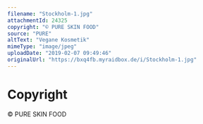 ```yaml
---
filename: "Stockholm-1.jpg"
attachmentId: 24325
copyright: "© PURE SKIN FOOD"
source: "PURE"
altText: "Vegane Kosmetik"
mimeType: "image/jpeg"
uploadDate: "2019-02-07 09:49:46"
originalUrl: "https://bxq4fb.myraidbox.de/i/Stockholm-1.jpg"
---
```


# Copyright

© PURE SKIN FOOD
